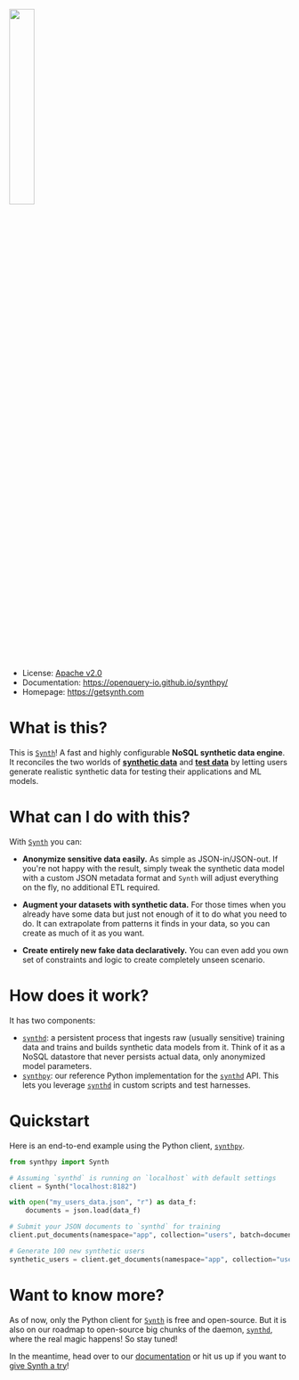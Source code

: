 <p>
  <img width=30% src="https://github.com/openquery-io/synthpy/raw/master/docs/images/getsynth_identicon.png">
</p>

* License: [Apache v2.0](LICENSE)
* Documentation: https://openquery-io.github.io/synthpy/
* Homepage: https://getsynth.com

# What is this?

This is [`Synth`][getsynth]! A fast and highly
configurable **NoSQL synthetic data engine**. It reconciles the two
worlds of [**synthetic data**](https://en.wikipedia.org/wiki/Synthetic_data) and [**test data**](https://en.wikipedia.org/wiki/Test_data) by letting users generate
realistic synthetic data for testing their applications and ML models.

# What can I do with this?

With [`Synth`][getsynth] you can:

* **Anonymize sensitive data easily.**
   As simple as JSON-in/JSON-out. If you're not happy with the result,
   simply tweak the synthetic data model with a custom JSON metadata
   format and ``Synth`` will adjust everything on the fly, no
   additional ETL required.

* **Augment your datasets with synthetic data.**
   For those times when you already have some data but just not enough
   of it to do what you need to do. It can extrapolate from patterns
   it finds in your data, so you can create as much of it as you want.

* **Create entirely new fake data declaratively.**
   You can even add you own set of constraints and logic to create
   completely unseen scenario.
   
# How does it work?

It has two components:

* [`synthd`][synthd]: a persistent process that ingests raw (usually
  sensitive) training data and trains and builds synthetic data models
  from it. Think of it as a NoSQL datastore that never persists actual
  data, only anonymized model parameters.
* [`synthpy`][synthpy]: our reference Python implementation for the
  [`synthd`][synthd] API. This lets you leverage [`synthd`][synthd] in
  custom scripts and test harnesses.
  
# Quickstart

Here is an end-to-end example using the Python client, [`synthpy`][synthpy].

```python
from synthpy import Synth

# Assuming `synthd` is running on `localhost` with default settings
client = Synth("localhost:8182")

with open("my_users_data.json", "r") as data_f:
    documents = json.load(data_f)

# Submit your JSON documents to `synthd` for training
client.put_documents(namespace="app", collection="users", batch=documents)

# Generate 100 new synthetic users
synthetic_users = client.get_documents(namespace="app", collection="users", size=100)
```

# Want to know more?

As of now, only the Python client for [`Synth`][getsynth] is free and
open-source. But it is also on our roadmap to open-source big chunks
of the daemon, [`synthd`][synthd], where the real magic happens! So
stay tuned!

In the meantime, head over to our [documentation][docs] or hit us up
if you want to [give Synth a try][contact-us]!

[getsynth]: https://getsynth.com
[synthd]: https://github.com/openquery-io/synthpy/content/installation.html
[synthpy]: https://github.com/openquery-io/synthpy/content/getting_started.html
[docs]: https://openquery-io.github.io/synthpy/
[contact-us]: https://www.getsynth.com/contact
